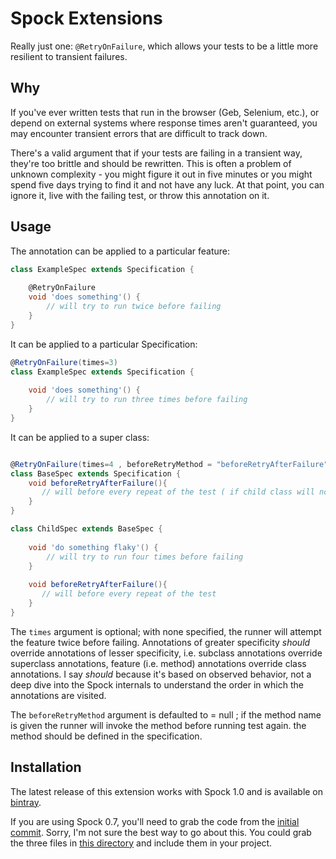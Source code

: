 # Spock Extensions

Really just one: `@RetryOnFailure`, which allows your tests to be a little more resilient to transient failures.

## Why
If you've ever written tests that run in the browser (Geb, Selenium, etc.), or depend on external systems where response times aren't guaranteed, you may encounter transient errors that are difficult to track down.

There's a valid argument that if your tests are failing in a transient way, they're too brittle and should be rewritten. This is often a problem of unknown complexity - you might figure it out in five minutes or you might spend five days trying to find it and not have any luck. At that point, you can ignore it, live with the failing test, or throw this annotation on it.

## Usage

The annotation can be applied to a particular feature:
```groovy
class ExampleSpec extends Specification {
	
	@RetryOnFailure
	void 'does something'() {
		// will try to run twice before failing
	}
}
```

It can be applied to a particular Specification:

```groovy
@RetryOnFailure(times=3)
class ExampleSpec extends Specification {
	
	void 'does something'() {
		// will try to run three times before failing
	}
}
```

It can be applied to a super class:
```groovy

@RetryOnFailure(times=4 , beforeRetryMethod = "beforeRetryAfterFailure" )
class BaseSpec extends Specification {
    void beforeRetryAfterFailure(){
       // will before every repeat of the test ( if child class will not override it )
    }
}

class ChildSpec extends BaseSpec {
	
	void 'do something flaky'() {
		// will try to run four times before failing
	}
	
	void beforeRetryAfterFailure(){
	   // will before every repeat of the test
	}
}
```

The `times` argument is optional; with none specified, the runner will attempt the feature twice before failing. Annotations of greater specificity *should* override annotations of lesser specificity, i.e. subclass annotations override superclass annotations, feature (i.e. method) annotations override class annotations. I say *should* because it's based on observed behavior, not a deep dive into the Spock internals to understand the order in which the annotations are visited.

The `beforeRetryMethod` argument is defaulted to = null ; if the method name is given the runner will invoke the method before running test again. the method should be defined in the specification.

## Installation
The latest release of this extension works with Spock 1.0 and is available on [bintray](https://bintray.com/anotherchrisberry/spock-retry/spock-retry).

If you are using Spock 0.7, you'll need to grab the code from the [initial commit](https://github.com/anotherchrisberry/spock-retry/tree/e3135038fb796b2c44efda3adc29970dc40b09d5). Sorry, I'm not sure the best way to go about this. You could grab the three files in [this directory](https://github.com/anotherchrisberry/spock-retry/tree/e3135038fb796b2c44efda3adc29970dc40b09d5/src/main/groovy/com/anotherchrisberry/spock/extensions/retry) and include them in your project.


  